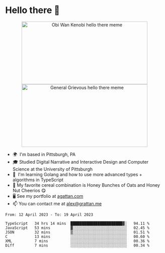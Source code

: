 <!--
**GameDog9988/GameDog9988** is a ✨ _special_ ✨ repository because its `README.md` (this file) appears on your GitHub profile.

Here are some ideas to get you started:

- 🔭 I’m currently working on ...
- 🌱 I’m currently learning ...
- 👯 I’m looking to collaborate on ...
- 🤔 I’m looking for help with ...
- 💬 Ask me about ...
- 📫 How to reach me: ...
- 😄 Pronouns: ...
- ⚡ Fun fact: ...
-->



Hello there 👋
==================================

<a href="https://youtu.be/rEq1Z0bjdwc">
<p align="center">
<img src="https://user-images.githubusercontent.com/51346343/201241572-d3b30f79-b340-4de1-9d24-6adc9035fce1.png" alt="Obi Wan Kenobi hello there meme" width=400 height=200 style="object-fit:contain" />
<img src="https://user-images.githubusercontent.com/51346343/201242896-c71a6026-48b4-4407-8cb4-988030f7b59a.png" alt="General Grievous hello there meme" width=400 height=200 style="object-fit:contain" />
</p>
</a>

- 🌍  I'm based in Pittsburgh, PA
- 🎓  Studied Digital Narrative and Interactive Design and Computer Science at the University of Pittsburgh
- 🌱  I'm learning Golang and how to use more advanced types + algorithms in TypeScript
- 🥣  My favorite cereal combination is Honey Bunches of Oats and Honey Nut Cheerios 😋
- 🖥️  See my portfolio at [agattan.com](http://agrattan.com/)
- 📫  You can contact me at [alex@grattan.me](mailto:alex@grattan.me)

<!--START_SECTION:waka-->

```text
From: 12 April 2023 - To: 19 April 2023

TypeScript   34 hrs 14 mins  ███████████████████████▓░   94.11 %
JavaScript   53 mins         ▓░░░░░░░░░░░░░░░░░░░░░░░░   02.45 %
JSON         32 mins         ▒░░░░░░░░░░░░░░░░░░░░░░░░   01.51 %
C            13 mins         ░░░░░░░░░░░░░░░░░░░░░░░░░   00.60 %
XML          7 mins          ░░░░░░░░░░░░░░░░░░░░░░░░░   00.36 %
Diff         7 mins          ░░░░░░░░░░░░░░░░░░░░░░░░░   00.34 %
```

<!--END_SECTION:waka-->
